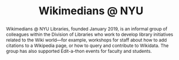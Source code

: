 ---
pid: wikimedians
done: true
title: Wikimedians @ NYU
category: Other
tags:
- public-humanities
abstract: Wikimedians @ NYU Libraries, founded January 2019, is an informal group
  of colleagues within the Division of Libraries who work to develop library initiatives
  related to the Wiki world—for example, workshops for staff about how to add citations
  to a Wikipedia page, or how to query and contribute to Wikidata. The group has also
  supported Edit-a-thon events for faculty and students.
pis:
- provo
- karlin
- kehoe
link: https://guides.nyu.edu/wikimedia-toolkit
image: wikimedians.jpg
hero_image: "/media/projects/wikimedians.jpg"
order: '003'
layout: project
---